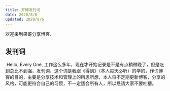 ```yaml
---
title: 开博发刊词
date: 2020/8/6
updated: 2020/8/6
---
```

欢迎来到果哥分享博客.

## 发刊词

​    Hello, Every One, 工作这么多年，现在才开始记录是不是有点稍微晚了，但是吃到总比不到强，发刊词，这个词是我跟《得到》（本人每天必听）的学的，作词博客的目的，主要是分享技术和管理上的所思所想，本人将不定期更新博客，分享的风格，可能更符合自己的习惯，不一定适合所有人，所以恳请大家不要吐槽。
